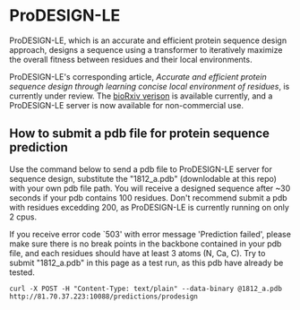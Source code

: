 # ProDESIGN-LE
ProDESIGN-LE, which is an accurate and efficient protein sequence design approach, designs a sequence using a transformer to iteratively maximize the overall fitness between residues and their local environments.

ProDESIGN-LE's corresponding article, _Accurate and efficient protein sequence design through learning concise local environment of residues_, is currently under review. The [bioRxiv verison](https://www.biorxiv.org/content/10.1101/2022.06.25.497605v1) is available currently, and a ProDESIGN-LE server is now available for non-commercial use.

## How to submit a pdb file for protein sequence prediction
Use the command below to send a pdb file to ProDESIGN-LE server for sequence design, substitute the "1812_a.pdb" (downlodable at this repo) with your own pdb file path. You will receive a designed sequence after ~30 seconds if your pdb contains 100 residues. Don't recommend submit a pdb with residues excedding 200, as ProDESIGN-LE is currently running on only 2 cpus.

If you receive error code `503' with error message 'Prediction failed', please make sure there is no break points in the backbone contained in your pdb file, and each residues should have at least 3 atoms (N, Ca, C).
Try to submit "1812_a.pdb" in this page as a test run, as this pdb have already be tested.

```curl -X POST -H "Content-Type: text/plain" --data-binary @1812_a.pdb http://81.70.37.223:10088/predictions/prodesign```
